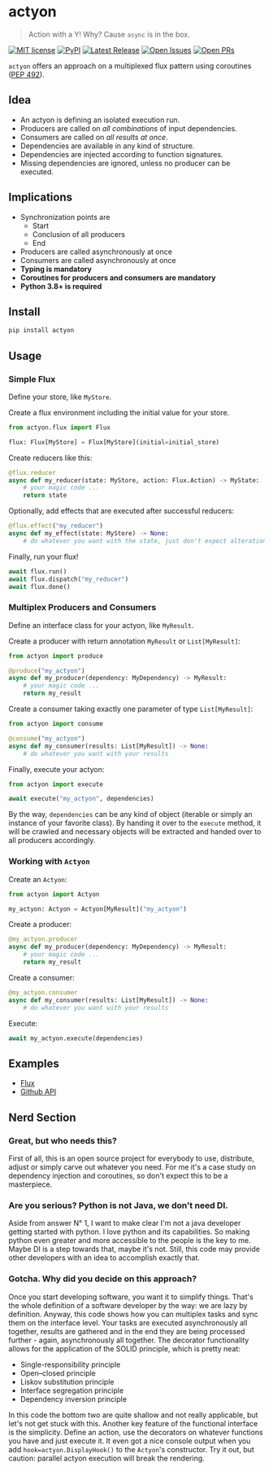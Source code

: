 # actyon

> Action with a Y! Why? Cause `async` is in the box.

[![MIT license](https://badgen.net/github/license/neatc0der/actyon)](https://github.com/neatc0der/actyon/blob/master/LICENSE)
[![PyPI](https://badgen.net/pypi/v/actyon)](https://pypi.org/project/actyon/)
[![Latest Release](https://badgen.net/github/release/neatc0der/actyon/latest)](https://github.com/neatc0der/actyon/releases/latest)
[![Open Issues](https://badgen.net/github/open-issues/neatc0der/actyon)](https://github.com/neatc0der/actyon/issues)
[![Open PRs](https://badgen.net/github/open-prs/neatc0der/actyon)](https://github.com/neatc0der/actyon/pulls)

`actyon` offers an approach on a multiplexed flux pattern using coroutines ([PEP 492](https://www.python.org/dev/peps/pep-0492/)).

## Idea

* An actyon is defining an isolated execution run.
* Producers are called on _all combinations_ of input dependencies.
* Consumers are called on _all results at once_.
* Dependencies are available in any kind of structure.
* Dependencies are injected according to function signatures.
* Missing dependencies are ignored, unless no producer can be executed.

## Implications

* Synchronization points are
  * Start
  * Conclusion of all producers
  * End
* Producers are called asynchronously at once
* Consumers are called asynchronously at once
* **Typing is mandatory**
* **Coroutines for producers and consumers are mandatory**
* **Python 3.8+ is required**

## Install

```bash
pip install actyon
```

## Usage

### Simple Flux

Define your store, like `MyStore`.

Create a flux environment including the initial value for your store.

```python
from actyon.flux import Flux

flux: Flux[MyStore] = Flux[MyStore](initial=initial_store)
```

Create reducers like this:

```python
@flux.reducer
async def my_reducer(state: MyStore, action: Flux.Action) -> MyState:
    # your magic code ...
    return state
```

Optionally, add effects that are executed after successful reducers:

```python
@flux.effect("my_reducer")
async def my_effect(state: MyStore) -> None:
    # do whatever you want with the state, just don't expect alterations will affect other functions
```

Finally, run your flux!

```python
await flux.run()
await flux.dispatch("my_reducer")
await flux.done()
```

### Multiplex Producers and Consumers

Define an interface class for your actyon, like `MyResult`.

Create a producer with return annotation `MyResult` or `List[MyResult]`:

```python
from actyon import produce

@produce("my_actyon")
async def my_producer(dependency: MyDependency) -> MyResult:
    # your magic code ...
    return my_result
```

Create a consumer taking exactly one parameter of type `List[MyResult]`:

```python
from actyon import consume

@consume("my_actyon")
async def my_consumer(results: List[MyResult]) -> None:
    # do whatever you want with your results
```

Finally, execute your actyon:

```python
from actyon import execute

await execute("my_actyon", dependencies)
```

By the way, `dependencies` can be any kind of object (iterable or simply an instance of your favorite class). By handing it over to the `execute` method, it will be crawled and necessary objects will be extracted and handed over to all producers accordingly.

### Working with `Actyon`

Create an `Actyon`:

```python
from actyon import Actyon

my_actyon: Actyon = Actyon[MyResult]("my_actyon")
```

Create a producer:

```python
@my_actyon.producer
async def my_producer(dependency: MyDependency) -> MyResult:
    # your magic code ...
    return my_result
```

Create a consumer:

```python
@my_actyon.consumer
async def my_consumer(results: List[MyResult]) -> None:
    # do whatever you want with your results
```

Execute:

```python
await my_actyon.execute(dependencies)
```

## Examples

* [Flux](https://github.com/neatc0der/actyon/tree/master/examples/flux.py)
* [Github API](https://github.com/neatc0der/actyon/tree/master/examples/github_api.py)

## Nerd Section

### Great, but who needs this?

First of all, this is an open source project for everybody to use, distribute, adjust or simply carve out whatever you need. For me it's a case study on dependency injection and coroutines, so don't expect this to be a masterpiece.

### Are you serious? Python is not Java, we don't need DI.

Aside from answer N° 1, I want to make clear I'm not a java developer getting started with python. I love python and its capabilities. So making python even greater and more accessible to the people is the key to me. Maybe DI is a step towards that, maybe it's not. Still, this code may provide other developers with an idea to accomplish exactly that.

### Gotcha. Why did you decide on this approach?

Once you start developing software, you want it to simplify things. That's the whole definition of a software developer by the way: we are lazy by definition. Anyway, this code shows how you can multiplex tasks and sync them on the interface level. Your tasks are executed asynchronously all together, results are gathered and in the end they are being processed further - again, asynchronously all together. The decorator functionality allows for the application of the SOLID principle, which is pretty neat:

* Single-responsibility principle
* Open–closed principle
* Liskov substitution principle
* Interface segregation principle
* Dependency inversion principle

In this code the bottom two are quite shallow and not really applicable, but let's not get stuck with this. Another key feature of the functional interface is the simplicity. Define an action, use the decorators on whatever functions you have and just execute it. It even got a nice console output when you add `hook=actyon.DisplayHook()` to the `Actyon`'s constructor. Try it out, but caution: parallel actyon execution will break the rendering.
